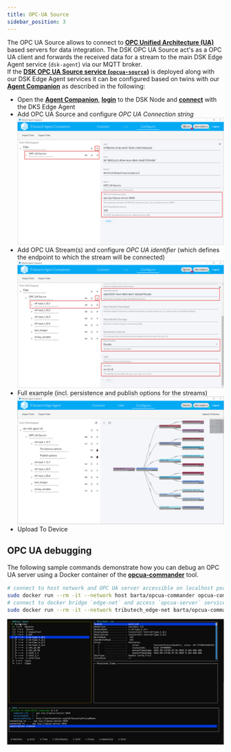 ```yaml
---
title: OPC-UA Source
sidebar_position: 3
---
```


The OPC UA Source allows to connect to [**OPC Unified Architecture (UA)**](https://opcfoundation.org/about/opc-technologies/opc-ua/) based servers for data integration. The DSK OPC UA Source act's as a OPC UA client and forwards the received data for a stream to the main DSK Edge Agent service (`dsk-agent`) via our MQTT broker.  
If the [**DSK OPC UA Source service (`opcua-source`)**](../../setup/agent/sources/opc-ua) is deployed along with our DSK Edge Agent services it can be configured based on twins with our [**Agent Companion**](../../setup/agent_companion) as described in the following:

- Open the [**Agent Companion**](../../setup/agent_companion), [**login**](../../setup/agent_companion#agent-companion-login) to the DSK Node and [**connect**](../../setup/agent_companion#agent-companion-connect) with the DKS Edge Agent
- Add OPC UA Source and configure _OPC UA Connection string_
  ![OPC UA Source - AgentCompanion - Configure 1](./img/agent-companion-configure-opcua-1.png)
- Add OPC UA Stream(s) and configure _OPC UA identifier_ (which defines the endpoint to which the stream will be connected)
  ![OPC UA Source - AgentCompanion - Configure 2](./img/agent-companion-configure-opcua-2.png)
- Full example (incl. persistence and publish options for the streams)
  ![OPC UA Source - AgentCompanion - Configure 3](./img/agent-companion-configure-opcua-3.png)
- Upload To Device

## OPC UA debugging

The following sample commands demonstrate how you can debug an OPC UA server using a Docker container of the [**opcua-commander**](https://github.com/node-opcua/opcua-commander) tool.

```bash
# connect to host network and OPC UA server accessible on localhost port 4840
sudo docker run --rm -it --network host barta/opcua-commander opcua-commander -e opc.tcp://localhost:4840
# connect to docker bridge `edge-net` and access `opcua-server` service on port 4840
sudo docker run --rm -it --network tributech_edge-net barta/opcua-commander opcua-commander -e opc.tcp://opcua-server:4840
```

![OPC UA commander](./img/opcua-commander.png)
